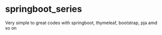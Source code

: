 # springboot_series
Very simple to great codes with springboot, thymeleaf, bootstrap, pja amd so on
